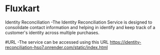 # Fluxkart

Identity Reconciliation 
-The Identity Reconciliation Service is designed to consolidate contact information and helping in identify and keep track of a customer's identity across multiple purchases.

#URL
-The service can be accessed using this URL
 https://identity-reconciliation-hso7.onrender.com/static/index.html
